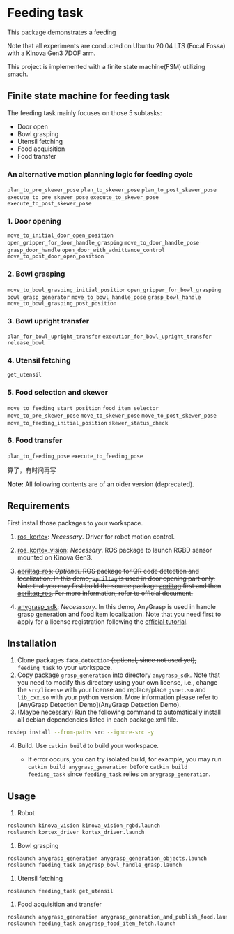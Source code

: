 # Feeding task

This package demonstrates a feeding 

Note that all experiments are conducted on Ubuntu 20.04 LTS (Focal Fossa) with a Kinova Gen3 7DOF arm.

This project is implemented with a finite state machine(FSM) utilizing smach.

## Finite state machine for feeding task

The feeding task mainly focuses on those 5 subtasks:

- Door open
- Bowl grasping
- Utensil fetching
- Food acquisition
- Food transfer

### An alternative motion planning logic for feeding cycle
 `plan_to_pre_skewer_pose`
 `plan_to_skewer_pose`
 `plan_to_post_skewer_pose`
 `execute_to_pre_skewer_pose`
 `execute_to_skewer_pose`
 `execute_to_post_skewer_pose`

### 1. Door opening
 `move_to_initial_door_open_position`
 `open_gripper_for_door_handle_grasping`
 `move_to_door_handle_pose`
 `grasp_door_handle`
 `open_door_with_admittance_control`
 `move_to_post_door_open_position` 

### 2. Bowl grasping
 `move_to_bowl_grasping_initial_position`
 `open_gripper_for_bowl_grasping`
 `bowl_grasp_generator`
 `move_to_bowl_handle_pose`
 `grasp_bowl_handle`
 `move_to_bowl_grasping_post_position`

### 3. Bowl upright transfer
 `plan_for_bowl_upright_transfer`
 `execution_for_bowl_upright_transfer`
 `release_bowl`

### 4. Utensil fetching
 `get_utensil`

### 5. Food selection and skewer
 `move_to_feeding_start_position`
 `food_item_selector`
 `move_to_pre_skewer_pose`
 `move_to_skewer_pose`
 `move_to_post_skewer_pose`
 `move_to_feeding_initial_position`
 `skewer_status_check`

### 6. Food transfer
 `plan_to_feeding_pose`
 `execute_to_feeding_pose`



算了，有时间再写





**Note:** All following contents are of an older version (deprecated).

## Requirements

First install those packages to your workspace.

1. [ros_kortex](https://github.com/Kinovarobotics/ros_kortex): *Necessary*. Driver for robot motion control.

1. [ros_kortex_vision](https://github.com/Kinovarobotics/ros_kortex_vision): *Necessary*. ROS package to launch RGBD sensor mounted on Kinova Gen3.

3. ~~[apriltag_ros](https://github.com/AprilRobotics/apriltag_ros): *Optional*. ROS package for QR code detection and localization. In this demo, `apriltag` is used in door opening part only. Note that you may first build the source package [apriltag](https://github.com/AprilRobotics/apriltag) first and then [apriltag_ros](https://github.com/AprilRobotics/apriltag_ros). For more information, refer to official document.~~

4. [anygrasp_sdk](https://github.com/graspnet/anygrasp_sdk/tree/main): *Necesssary*. In this demo, AnyGrasp is used in handle grasp generation and food item localization. Note that you need first to apply for a license registration following the [official tutorial](https://github.com/graspnet/anygrasp_sdk/tree/main/license_registration).

## Installation

1. Clone packages ~~`face_detection` (optional, since not used yet),~~ `feeding_task`  to your workspace.
2. Copy package `grasp_generation` into directory `anygrasp_sdk`. Note that you need to modify this directory using your own license, i.e., change the `src/license` with your license and replace/place `gsnet.so` and `lib_cxx.so` with your python version. More information please refer to [AnyGrasp Detection Demo](AnyGrasp Detection Demo).
3. (Maybe necessary) Run the following command to automatically install all debian dependencies listed in each package.xml file.

```bash
rosdep install --from-paths src --ignore-src -y
```

4. Build. Use `catkin build` to build your workspace. 

   - If error occurs, you can try isolated build, for example, you may run `catkin build anygrasp_generation` before `catkin build feeding_task` since `feeding_task` relies on `anygrasp_generation`.
   
   

## Usage

1. Robot

```bash
roslaunch kinova_vision kinova_vision_rgbd.launch
roslaunch kortex_driver kortex_driver.launch
```

1. Bowl grasping

```bash
roslaunch anygrasp_generation anygrasp_generation_objects.launch
roslaunch feeding_task anygrasp_bowl_handle_grasp.launch
```

1. Utensil fetching

```
roslaunch feeding_task get_utensil
```

1. Food acquisition and transfer

```bash
roslaunch anygrasp_generation anygrasp_generation_and_publish_food.launch
roslaunch feeding_task anygrasp_food_item_fetch.launch
```

